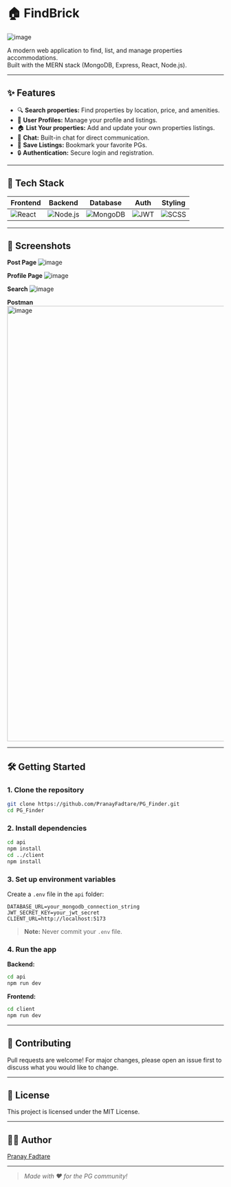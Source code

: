 # 🏠 FindBrick

![image](https://github.com/user-attachments/assets/f7291a7f-8e0d-4669-8e95-03c583587ba1)

A modern web application to find, list, and manage properties accommodations.  
Built with the MERN stack (MongoDB, Express, React, Node.js).

---

## ✨ Features

- 🔍 **Search properties:** Find properties by location, price, and amenities.
- 📝 **User Profiles:** Manage your profile and listings.
- 🏠 **List Your properties:** Add and update your own properties listings.
- 💬 **Chat:** Built-in chat for direct communication.
- 💾 **Save Listings:** Bookmark your favorite PGs.
- 🔒 **Authentication:** Secure login and registration.

---

## 🚀 Tech Stack

| Frontend | Backend | Database | Auth | Styling |
|----------|---------|----------|------|---------|
| ![React](https://img.shields.io/badge/-React-61DAFB?logo=react&logoColor=white&style=flat) | ![Node.js](https://img.shields.io/badge/-Node.js-339933?logo=node.js&logoColor=white&style=flat) | ![MongoDB](https://img.shields.io/badge/-MongoDB-47A248?logo=mongodb&logoColor=white&style=flat) | ![JWT](https://img.shields.io/badge/-JWT-000000?logo=jsonwebtokens&logoColor=white&style=flat) | ![SCSS](https://img.shields.io/badge/-SCSS-CC6699?logo=sass&logoColor=white&style=flat) |

---

## 📸 Screenshots


**Post Page** 
![image](https://github.com/user-attachments/assets/6cbbb817-f3b9-4bff-99b9-d5de0f795106)


**Profile Page**
![image](https://github.com/user-attachments/assets/527c80da-83b5-4afe-8d97-ae5d2216bb1d)


**Search**
![image](https://github.com/user-attachments/assets/73033a46-91af-4a45-9991-c811f4485cab)

**Postman**
<img width="1919" height="1013" alt="image" src="https://github.com/user-attachments/assets/364813ec-ca64-446c-90b8-c08917d1dd19" />


---

## 🛠️ Getting Started

### 1. Clone the repository

```sh
git clone https://github.com/PranayFadtare/PG_Finder.git
cd PG_Finder
```

### 2. Install dependencies

```sh
cd api
npm install
cd ../client
npm install
```

### 3. Set up environment variables

Create a `.env` file in the `api` folder:

```env
DATABASE_URL=your_mongodb_connection_string
JWT_SECRET_KEY=your_jwt_secret
CLIENT_URL=http://localhost:5173
```

> **Note:** Never commit your `.env` file.

### 4. Run the app

**Backend:**
```sh
cd api
npm run dev
```

**Frontend:**
```sh
cd client
npm run dev
```

---

## 🤝 Contributing

Pull requests are welcome! For major changes, please open an issue first to discuss what you would like to change.

---

## 📄 License

This project is licensed under the MIT License.

---

## 🙋‍♂️ Author

[Pranay Fadtare](https://github.com/PranayFadtare)

---

> _Made with ❤️ for the PG community!_
